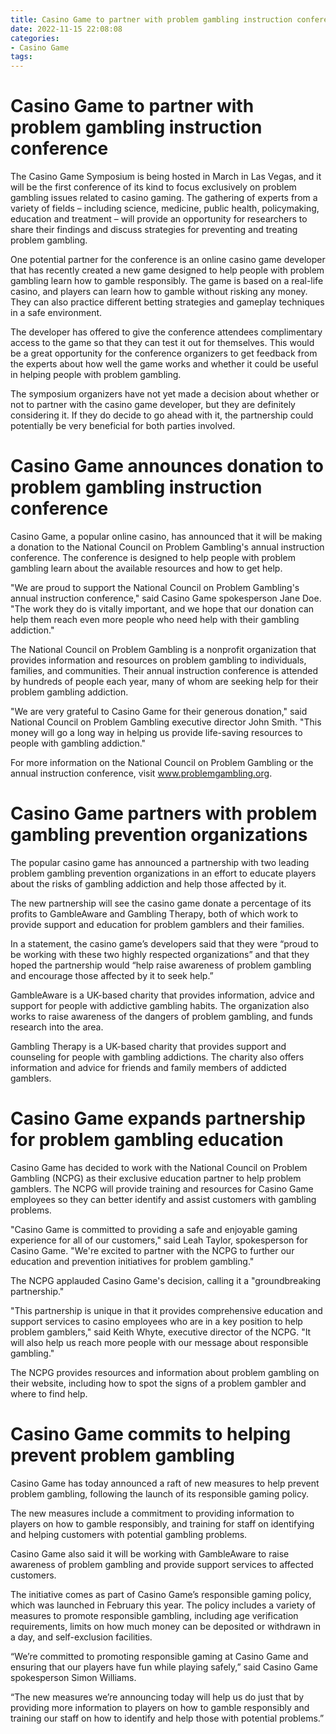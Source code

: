 ```yaml
---
title: Casino Game to partner with problem gambling instruction conference
date: 2022-11-15 22:08:08
categories:
- Casino Game
tags:
---
```



#  Casino Game to partner with problem gambling instruction conference

The Casino Game Symposium is being hosted in March in Las Vegas, and it will be the first conference of its kind to focus exclusively on problem gambling issues related to casino gaming. The gathering of experts from a variety of fields – including science, medicine, public health, policymaking, education and treatment – will provide an opportunity for researchers to share their findings and discuss strategies for preventing and treating problem gambling.

One potential partner for the conference is an online casino game developer that has recently created a new game designed to help people with problem gambling learn how to gamble responsibly. The game is based on a real-life casino, and players can learn how to gamble without risking any money. They can also practice different betting strategies and gameplay techniques in a safe environment.

The developer has offered to give the conference attendees complimentary access to the game so that they can test it out for themselves. This would be a great opportunity for the conference organizers to get feedback from the experts about how well the game works and whether it could be useful in helping people with problem gambling.

The symposium organizers have not yet made a decision about whether or not to partner with the casino game developer, but they are definitely considering it. If they do decide to go ahead with it, the partnership could potentially be very beneficial for both parties involved.

#  Casino Game announces donation to problem gambling instruction conference

Casino Game, a popular online casino, has announced that it will be making a donation to the National Council on Problem Gambling's annual instruction conference. The conference is designed to help people with problem gambling learn about the available resources and how to get help.

"We are proud to support the National Council on Problem Gambling's annual instruction conference," said Casino Game spokesperson Jane Doe. "The work they do is vitally important, and we hope that our donation can help them reach even more people who need help with their gambling addiction."

The National Council on Problem Gambling is a nonprofit organization that provides information and resources on problem gambling to individuals, families, and communities. Their annual instruction conference is attended by hundreds of people each year, many of whom are seeking help for their problem gambling addiction.

"We are very grateful to Casino Game for their generous donation," said National Council on Problem Gambling executive director John Smith. "This money will go a long way in helping us provide life-saving resources to people with gambling addiction."

For more information on the National Council on Problem Gambling or the annual instruction conference, visit www.problemgambling.org.

#  Casino Game partners with problem gambling prevention organizations

The popular casino game has announced a partnership with two leading problem gambling prevention organizations in an effort to educate players about the risks of gambling addiction and help those affected by it.

The new partnership will see the casino game donate a percentage of its profits to GambleAware and Gambling Therapy, both of which work to provide support and education for problem gamblers and their families.

In a statement, the casino game’s developers said that they were “proud to be working with these two highly respected organizations” and that they hoped the partnership would “help raise awareness of problem gambling and encourage those affected by it to seek help.”

GambleAware is a UK-based charity that provides information, advice and support for people with addictive gambling habits. The organization also works to raise awareness of the dangers of problem gambling, and funds research into the area.

Gambling Therapy is a UK-based charity that provides support and counseling for people with gambling addictions. The charity also offers information and advice for friends and family members of addicted gamblers.

#  Casino Game expands partnership for problem gambling education

Casino Game has decided to work with the National Council on Problem Gambling (NCPG) as their exclusive education partner to help problem gamblers. The NCPG will provide training and resources for Casino Game employees so they can better identify and assist customers with gambling problems.

"Casino Game is committed to providing a safe and enjoyable gaming experience for all of our customers," said Leah Taylor, spokesperson for Casino Game. "We're excited to partner with the NCPG to further our education and prevention initiatives for problem gambling."

The NCPG applauded Casino Game's decision, calling it a "groundbreaking partnership."

"This partnership is unique in that it provides comprehensive education and support services to casino employees who are in a key position to help problem gamblers," said Keith Whyte, executive director of the NCPG. "It will also help us reach more people with our message about responsible gambling."

The NCPG provides resources and information about problem gambling on their website, including how to spot the signs of a problem gambler and where to find help.

#  Casino Game commits to helping prevent problem gambling

Casino Game has today announced a raft of new measures to help prevent problem gambling, following the launch of its responsible gaming policy.

The new measures include a commitment to providing information to players on how to gamble responsibly, and training for staff on identifying and helping customers with potential gambling problems.

Casino Game also said it will be working with GambleAware to raise awareness of problem gambling and provide support services to affected customers.

The initiative comes as part of Casino Game’s responsible gaming policy, which was launched in February this year. The policy includes a variety of measures to promote responsible gambling, including age verification requirements, limits on how much money can be deposited or withdrawn in a day, and self-exclusion facilities.

“We’re committed to promoting responsible gaming at Casino Game and ensuring that our players have fun while playing safely,” said Casino Game spokesperson Simon Williams.

“The new measures we’re announcing today will help us do just that by providing more information to players on how to gamble responsibly and training our staff on how to identify and help those with potential problems.”